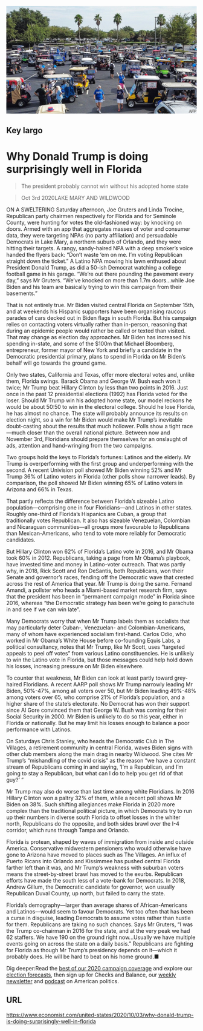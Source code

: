 ![](./images/20201003_USP001_0.jpg)

## Key largo

# Why Donald Trump is doing surprisingly well in Florida

> The president probably cannot win without his adopted home state

> Oct 3rd 2020LAKE MARY AND WILDWOOD

ON A SWELTERING Saturday afternoon, Joe Gruters and Linda Trocine, Republican party chairmen respectively for Florida and for Seminole County, were hunting for votes the old-fashioned way: by knocking on doors. Armed with an app that aggregates masses of voter and consumer data, they were targeting NPAs (no party affiliation) and persuadable Democrats in Lake Mary, a northern suburb of Orlando, and they were hitting their targets. A rangy, sandy-haired NPA with a deep smoker’s voice handed the flyers back: “Don’t waste ‘em on me. I’m voting Republican straight down the ticket.” A Latino NPA mowing his lawn enthused about President Donald Trump, as did a 50-ish Democrat watching a college football game in his garage. “We’re out there pounding the pavement every day,” says Mr Gruters. “We’ve knocked on more than 1.7m doors...while Joe Biden and his team are basically trying to win this campaign from their basements.”

That is not entirely true. Mr Biden visited central Florida on September 15th, and at weekends his Hispanic supporters have been organising raucous parades of cars decked out in Biden flags in south Florida. But his campaign relies on contacting voters virtually rather than in-person, reasoning that during an epidemic people would rather be called or texted than visited. That may change as election day approaches. Mr Biden has increased his spending in-state, and some of the $100m that Michael Bloomberg, entrepreneur, former mayor of New York and briefly a candidate in the Democratic presidential primary, plans to spend in Florida on Mr Biden’s behalf will go towards the ground game.

Only two states, California and Texas, offer more electoral votes and, unlike them, Florida swings. Barack Obama and George W. Bush each won it twice; Mr Trump beat Hillary Clinton by less than two points in 2016. Just once in the past 12 presidential elections (1992) has Florida voted for the loser. Should Mr Trump win his adopted home state, our model reckons he would be about 50:50 to win in the electoral college. Should he lose Florida, he has almost no chance. The state will probably announce its results on election night, so a win for Mr Biden would make Mr Trump’s inevitable doubt-casting about the results that much hollower. Polls show a tight race—much closer than the overall national picture. Between now and November 3rd, Floridians should prepare themselves for an onslaught of ads, attention and hand-wringing from the two campaigns.

Two groups hold the keys to Florida’s fortunes: Latinos and the elderly. Mr Trump is overperforming with the first group and underperforming with the second. A recent Univision poll showed Mr Biden winning 52% and Mr Trump 36% of Latino voters in Florida (other polls show narrower leads). By comparison, the poll showed Mr Biden winning 65% of Latino voters in Arizona and 66% in Texas.

That partly reflects the difference between Florida’s sizeable Latino population—comprising one in four Floridians—and Latinos in other states. Roughly one-third of Florida’s Hispanics are Cuban, a group that traditionally votes Republican. It also has sizeable Venezuelan, Colombian and Nicaraguan communities—all groups more favourable to Republicans than Mexican-Americans, who tend to vote more reliably for Democratic candidates.

But Hillary Clinton won 62% of Florida’s Latino vote in 2016, and Mr Obama took 60% in 2012. Republicans, taking a page from Mr Obama’s playbook, have invested time and money in Latino-voter outreach. That was partly why, in 2018, Rick Scott and Ron DeSantis, both Republicans, won their Senate and governor’s races, fending off the Democratic wave that crested across the rest of America that year. Mr Trump is doing the same. Fernand Amandi, a pollster who heads a Miami-based market research firm, says that the president has been in “permanent campaign mode” in Florida since 2016, whereas “the Democratic strategy has been we’re going to parachute in and see if we can win late”.

Many Democrats worry that when Mr Trump labels them as socialists that may particularly deter Cuban-, Venezuelan- and Colombian-Americans, many of whom have experienced socialism first-hand. Carlos Odio, who worked in Mr Obama’s White House before co-founding Equis Labs, a political consultancy, notes that Mr Trump, like Mr Scott, uses “targeted appeals to peel off votes” from various Latino constituencies. He is unlikely to win the Latino vote in Florida, but those messages could help hold down his losses, increasing pressure on Mr Biden elsewhere.

To counter that weakness, Mr Biden can look at least partly toward grey-haired Floridians. A recent AARP poll shows Mr Trump narrowly leading Mr Biden, 50%-47%, among all voters over 50, but Mr Biden leading 49%-48% among voters over 65, who comprise 21% of Florida’s population, and a higher share of the state’s electorate. No Democrat has won their support since Al Gore convinced them that George W. Bush was coming for their Social Security in 2000. Mr Biden is unlikely to do so this year, either in Florida or nationally. But he may limit his losses enough to balance a poor performance with Latinos.

On Saturdays Chris Stanley, who heads the Democratic Club in The Villages, a retirement community in central Florida, waves Biden signs with other club members along the main drag in nearby Wildwood. She cites Mr Trump’s “mishandling of the covid crisis” as the reason “we have a constant stream of Republicans coming in and saying, ‘I’m a Republican, and I’m going to stay a Republican, but what can I do to help you get rid of that guy?’ ”

Mr Trump may also do worse than last time among white Floridians. In 2016 Hillary Clinton won a paltry 32% of them, while a recent poll shows Mr Biden on 38%. Such shifting allegiances make Florida in 2020 more complex than the traditional political picture, in which Democrats try to run up their numbers in diverse south Florida to offset losses in the whiter north, Republicans do the opposite, and both sides brawl over the I-4 corridor, which runs through Tampa and Orlando.

Florida is protean, shaped by waves of immigration from inside and outside America. Conservative midwestern pensioners who would otherwise have gone to Arizona have moved to places such as The Villages. An influx of Puerto Ricans into Orlando and Kissimmee has pushed central Florida farther left than it was, and Mr Trump’s weakness with suburban voters means the street-by-street brawl has moved to the exurbs. Republican efforts have made the south less of a vote-bank for Democrats. In 2018, Andrew Gillum, the Democratic candidate for governor, won usually Republican Duval County, up north, but failed to carry the state.

Florida’s demography—larger than average shares of African-Americans and Latinos—would seem to favour Democrats. Yet too often that has been a curse in disguise, leading Democrats to assume votes rather than hustle for them. Republicans are taking no such chances. Says Mr Gruters, “I was the Trump co-chairman in 2016 for the state, and at the very peak we had 62 staffers. We have 190 on the ground right now...Usually we have multiple events going on across the state on a daily basis.” Republicans are fighting for Florida as though Mr Trump’s presidency depends on it—which it probably does. He will be hard to beat on his home ground.■

Dig deeper:Read the [best of our 2020 campaign coverage](https://www.economist.com//us-election-2020) and explore our [election forecasts](https://www.economist.com/https://projects.economist.com/us-2020-forecast/president), then sign up for Checks and Balance, our [weekly newsletter](https://www.economist.com//checksandbalance/) and [podcast](https://www.economist.com/https://play.acast.com/podcasts/2020/01/24/checks-and-balance-our-new-weekly-podcast-on-american-politics) on American politics.

## URL

https://www.economist.com/united-states/2020/10/03/why-donald-trump-is-doing-surprisingly-well-in-florida

